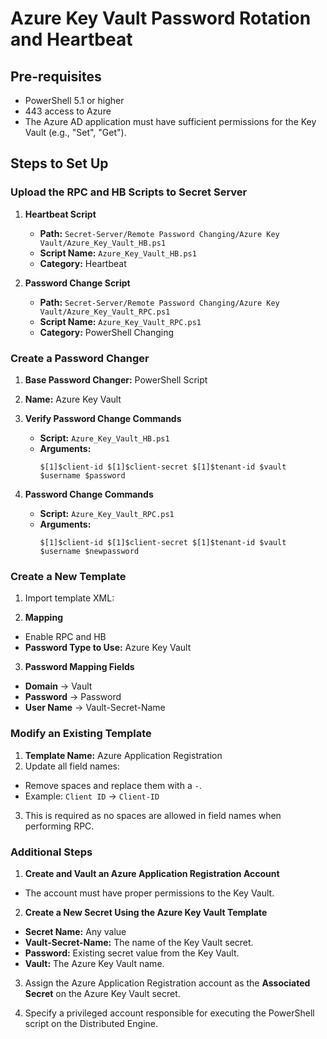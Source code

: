# Azure Key Vault Password Rotation and Heartbeat

## Pre-requisites
- PowerShell 5.1 or higher
- 443 access to Azure
- The Azure AD application must have sufficient permissions for the Key Vault (e.g., "Set", "Get").

## Steps to Set Up

### Upload the RPC and HB Scripts to Secret Server
1. **Heartbeat Script**
   - **Path:** `Secret-Server/Remote Password Changing/Azure Key Vault/Azure_Key_Vault_HB.ps1`
   - **Script Name:** `Azure_Key_Vault_HB.ps1`
   - **Category:** Heartbeat

2. **Password Change Script**
   - **Path:** `Secret-Server/Remote Password Changing/Azure Key Vault/Azure_Key_Vault_RPC.ps1`
   - **Script Name:** `Azure_Key_Vault_RPC.ps1`
   - **Category:** PowerShell Changing

### Create a Password Changer
1. **Base Password Changer:** PowerShell Script
2. **Name:** Azure Key Vault
3. **Verify Password Change Commands**
   - **Script:** `Azure_Key_Vault_HB.ps1`
   - **Arguments:** 
     ```
     $[1]$client-id $[1]$client-secret $[1]$tenant-id $vault $username $password
     ```

4. **Password Change Commands**
   - **Script:** `Azure_Key_Vault_RPC.ps1`
   - **Arguments:** 
     ```
     $[1]$client-id $[1]$client-secret $[1]$tenant-id $vault $username $newpassword
     ```

### Create a New Template
1. Import template XML: 

2. **Mapping**
- Enable RPC and HB
- **Password Type to Use:** Azure Key Vault

3. **Password Mapping Fields**
- **Domain** → Vault
- **Password** → Password
- **User Name** → Vault-Secret-Name

### Modify an Existing Template
1. **Template Name:** Azure Application Registration
2. Update all field names:
- Remove spaces and replace them with a `-`.
- Example: `Client ID` → `Client-ID`
3. This is required as no spaces are allowed in field names when performing RPC.

### Additional Steps
1. **Create and Vault an Azure Application Registration Account**
- The account must have proper permissions to the Key Vault.

2. **Create a New Secret Using the Azure Key Vault Template**
- **Secret Name:** Any value
- **Vault-Secret-Name:** The name of the Key Vault secret.
- **Password:** Existing secret value from the Key Vault.
- **Vault:** The Azure Key Vault name.

3. Assign the Azure Application Registration account as the **Associated Secret** on the Azure Key Vault secret.

4. Specify a privileged account responsible for executing the PowerShell script on the Distributed Engine.

